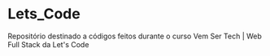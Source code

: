 # Lets_Code
Repositório destinado a códigos feitos durante o curso Vem Ser Tech | Web Full Stack da Let's Code

